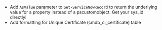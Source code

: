 - Add `AsValue` parameter to `Get-ServiceNowRecord` to return the underlying value for a property instead of a pscustomobject.  Get your sys_id directly!
- Add formatting for Unique Certificate (cmdb_ci_certificate) table